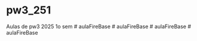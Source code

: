 # pw3_251
Aulas de pw3  2025 1o sem
#   a u l a F i r e B a s e  
 #   a u l a F i r e B a s e  
 #   a u l a F i r e B a s e  
 #   a u l a F i r e B a s e  
 